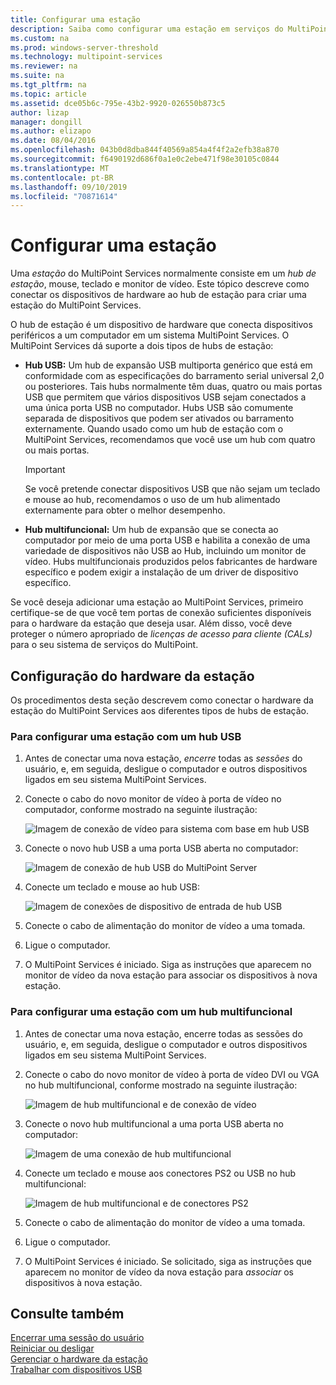 ```yaml
---
title: Configurar uma estação
description: Saiba como configurar uma estação em serviços do MultiPoint
ms.custom: na
ms.prod: windows-server-threshold
ms.technology: multipoint-services
ms.reviewer: na
ms.suite: na
ms.tgt_pltfrm: na
ms.topic: article
ms.assetid: dce05b6c-795e-43b2-9920-026550b873c5
author: lizap
manager: dongill
ms.author: elizapo
ms.date: 08/04/2016
ms.openlocfilehash: 043b0d8dba844f40569a854a4f4f2a2efb38a870
ms.sourcegitcommit: f6490192d686f0a1e0c2ebe471f98e30105c0844
ms.translationtype: MT
ms.contentlocale: pt-BR
ms.lasthandoff: 09/10/2019
ms.locfileid: "70871614"
---
```

# <a name="set-up-a-station"></a>Configurar uma estação
Uma *estação* do MultiPoint Services normalmente consiste em um *hub de estação*, mouse, teclado e monitor de vídeo. Este tópico descreve como conectar os dispositivos de hardware ao hub de estação para criar uma estação do MultiPoint Services.  
  
O hub de estação é um dispositivo de hardware que conecta dispositivos periféricos a um computador em um sistema MultiPoint Services. O MultiPoint Services dá suporte a dois tipos de hubs de estação:  
  
-   **Hub USB:** Um hub de expansão USB multiporta genérico que está em conformidade com as especificações do barramento serial universal 2,0 ou posteriores. Tais hubs normalmente têm duas, quatro ou mais portas USB que permitem que vários dispositivos USB sejam conectados a uma única porta USB no computador. Hubs USB são comumente separada de dispositivos que podem ser ativados ou barramento externamente. Quando usado como um hub de estação com o MultiPoint Services, recomendamos que você use um hub com quatro ou mais portas.  
  
    > [!IMPORTANT]  
    > Se você pretende conectar dispositivos USB que não sejam um teclado e mouse ao hub, recomendamos o uso de um hub alimentado externamente para obter o melhor desempenho.  
  
-   **Hub multifuncional:** Um hub de expansão que se conecta ao computador por meio de uma porta USB e habilita a conexão de uma variedade de dispositivos não USB ao Hub, incluindo um monitor de vídeo. Hubs multifuncionais produzidos pelos fabricantes de hardware específico e podem exigir a instalação de um driver de dispositivo específico.  
  
Se você deseja adicionar uma estação ao MultiPoint Services, primeiro certifique-se de que você tem portas de conexão suficientes disponíveis para o hardware da estação que deseja usar. Além disso, você deve proteger o número apropriado de *licenças de acesso para cliente (CALs)* para o seu sistema de serviços do MultiPoint.  
  
## <a name="setting-up-station-hardware"></a>Configuração do hardware da estação  
Os procedimentos desta seção descrevem como conectar o hardware da estação do MultiPoint Services aos diferentes tipos de hubs de estação.  
  
### <a name="to-set-up-a-station-with-a-usb-hub"></a>Para configurar uma estação com um hub USB  
  
1.  Antes de conectar uma nova estação, *encerre* todas as *sessões* do usuário, e, em seguida, desligue o computador e outros dispositivos ligados em seu sistema MultiPoint Services.  
  
2.  Conecte o cabo do novo monitor de vídeo à porta de vídeo no computador, conforme mostrado na seguinte ilustração:  
  
    ![Imagem de conexão de vídeo para sistema com base em hub USB](./media/WMSVideoConnection.gif)  
  
3.  Conecte o novo hub USB a uma porta USB aberta no computador:  
  
    ![Imagem de conexão de hub USB do MultiPoint Server](./media/WMSUSBHubConnection.gif)  
  
4.  Conecte um teclado e mouse ao hub USB:  
  
    ![Imagem de conexões de dispositivo de entrada de hub USB](./media/WMSUSBDeviceConnection.gif)  
  
5.  Conecte o cabo de alimentação do monitor de vídeo a uma tomada.  
  
6.  Ligue o computador.  
  
7.  O MultiPoint Services é iniciado. Siga as instruções que aparecem no monitor de vídeo da nova estação para associar os dispositivos à nova estação.  
  
### <a name="to-set-up-a-station-with-a-multifunction-hub"></a>Para configurar uma estação com um hub multifuncional  
  
1.  Antes de conectar uma nova estação, encerre todas as sessões do usuário, e, em seguida, desligue o computador e outros dispositivos ligados em seu sistema MultiPoint Services.  
  
2.  Conecte o cabo do novo monitor de vídeo à porta de vídeo DVI ou VGA no hub multifuncional, conforme mostrado na seguinte ilustração:  
  
    ![Imagem de hub multifuncional e de conexão de vídeo](./media/WMSMultifunctionHubVideoConnection.gif)  
  
3.  Conecte o novo hub multifuncional a uma porta USB aberta no computador:  
  
    ![Imagem de uma conexão de hub multifuncional](./media/WMSMultifunctionHubConnection.gif)  
  
4.  Conecte um teclado e mouse aos conectores PS2 ou USB no hub multifuncional:  
  
    ![Imagem de hub multifuncional e de conectores PS2](./media/WMSMultifunctionHubPS2Connection.gif)  
  
5.  Conecte o cabo de alimentação do monitor de vídeo a uma tomada.  
  
6.  Ligue o computador.  
  
7.  O MultiPoint Services é iniciado. Se solicitado, siga as instruções que aparecem no monitor de vídeo da nova estação para *associar* os dispositivos à nova estação.  
  
## <a name="see-also"></a>Consulte também  
[Encerrar uma sessão do usuário](End-a-User-Session.md)  
[Reiniciar ou desligar](Restart-or-Shut-Down.md)  
[Gerenciar o hardware da estação](Manage-Station-Hardware.md)  
[Trabalhar com dispositivos USB](Work-with-USB-Devices.md)